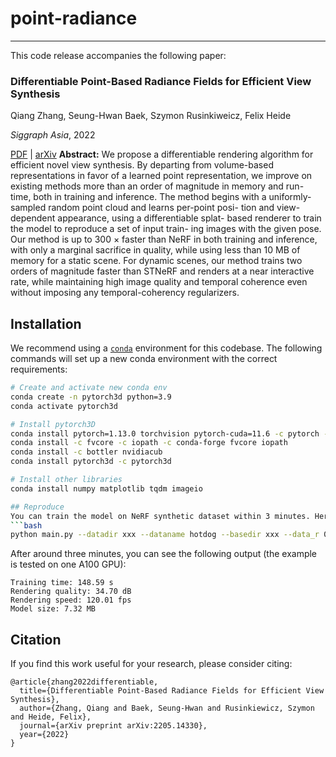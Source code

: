 # point-radiance

---

This code release accompanies the following paper:

### Differentiable Point-Based Radiance Fields for Efficient View Synthesis
Qiang Zhang, Seung-Hwan Baek, Szymon Rusinkiweicz, Felix Heide

*Siggraph Asia*, 2022

 [PDF](https://arxiv.org/pdf/2205.14330.pdf) | [arXiv](https://arxiv.org/abs/2205.14330) 
**Abstract:** 
We propose a differentiable rendering algorithm for efficient novel
view synthesis. By departing from volume-based representations
in favor of a learned point representation, we improve on existing
methods more than an order of magnitude in memory and run-
time, both in training and inference. The method begins with a
uniformly-sampled random point cloud and learns per-point posi-
tion and view-dependent appearance, using a differentiable splat-
based renderer to train the model to reproduce a set of input train-
ing images with the given pose. Our method is up to 300 × faster
than NeRF in both training and inference, with only a marginal
sacrifice in quality, while using less than 10 MB of memory for a
static scene. For dynamic scenes, our method trains two orders of
magnitude faster than STNeRF and renders at a near interactive
rate, while maintaining high image quality and temporal coherence
even without imposing any temporal-coherency regularizers.


## Installation

We recommend using a [`conda`](https://docs.conda.io/en/latest/miniconda.html) environment for this codebase. The following commands will set up a new conda environment with the correct requirements:

```bash
# Create and activate new conda env
conda create -n pytorch3d python=3.9
conda activate pytorch3d

# Install pytorch3D
conda install pytorch=1.13.0 torchvision pytorch-cuda=11.6 -c pytorch -c nvidia
conda install -c fvcore -c iopath -c conda-forge fvcore iopath
conda install -c bottler nvidiacub
conda install pytorch3d -c pytorch3d

# Install other libraries
conda install numpy matplotlib tqdm imageio

## Reproduce
You can train the model on NeRF synthetic dataset within 3 minutes. Here datadir is the dataset folder path. Dataname is the scene name. Basedir is the log folder path. Data_r is the ratio between the used point number and the initialized point number. Splatting_r is the radius for the splatting.
```bash
python main.py --datadir xxx --dataname hotdog --basedir xxx --data_r 0.012 --splatting_r 0.015
```
After around three minutes, you can see the following output (the example is tested on one A100 GPU):

```
Training time: 148.59 s
Rendering quality: 34.70 dB
Rendering speed: 120.01 fps
Model size: 7.32 MB
```

## Citation

If you find this work useful for your research, please consider citing:
```
@article{zhang2022differentiable,
  title={Differentiable Point-Based Radiance Fields for Efficient View Synthesis},
  author={Zhang, Qiang and Baek, Seung-Hwan and Rusinkiewicz, Szymon and Heide, Felix},
  journal={arXiv preprint arXiv:2205.14330},
  year={2022}
}
```
